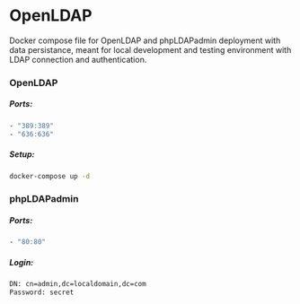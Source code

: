 # OpenLDAP
Docker compose file for OpenLDAP and phpLDAPadmin deployment with data persistance, meant for local development and testing environment with LDAP connection and authentication.

### OpenLDAP

##### Ports:
```bash
- "389:389"
- "636:636"
```

##### Setup:
```bash
docker-compose up -d
```


### phpLDAPadmin

##### Ports:
```bash
- "80:80"
```

##### Login:
```bash
DN: cn=admin,dc=localdomain,dc=com
Password: secret
```
